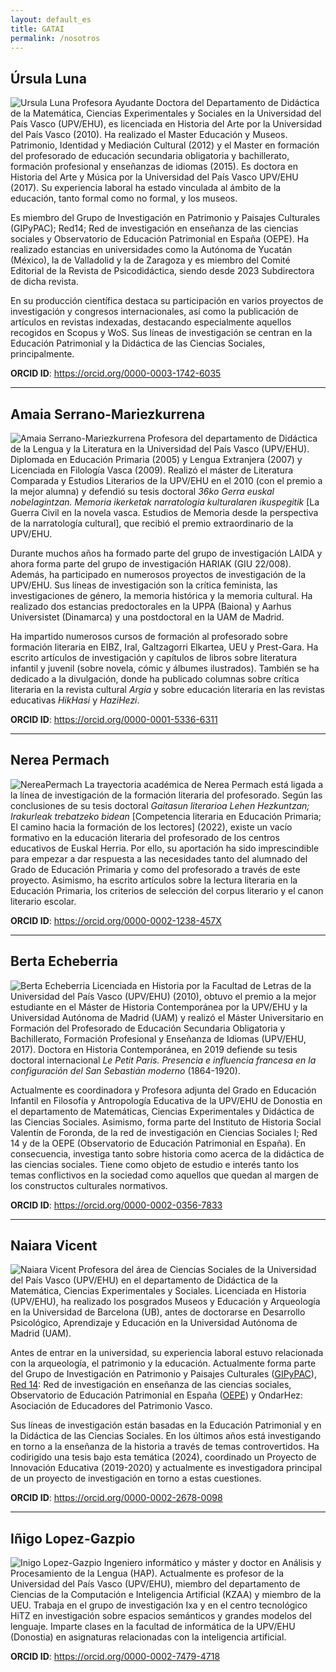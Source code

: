 ```yaml
---
layout: default_es
title: GATAI
permalink: /nosotros
---
```


<h2 class="project-tagline">Úrsula Luna</h2>
<div>
<p>
<img src="http://www.gatai.eus/assets/img/UrsulaLuna.jpg" alt="Ursula Luna" class="author-image">
Profesora Ayudante Doctora del Departamento de Didáctica de la Matemática, Ciencias Experimentales y Sociales en la Universidad del País Vasco (UPV/EHU), es licenciada en Historia del Arte por la Universidad del País Vasco (2010).
Ha realizado el Master Educación y Museos. Patrimonio, Identidad y Mediación Cultural (2012) y el Master en formación del profesorado de educación secundaria obligatoria y bachillerato, formación profesional y enseñanzas de idiomas (2015).
 Es doctora en Historia del Arte y Música por la Universidad del País Vasco UPV/EHU (2017). Su experiencia laboral ha estado vinculada al ámbito de la educación, tanto formal como no formal, y los museos.
</p>
<p>
Es miembro del Grupo de Investigación en Patrimonio y Paisajes Culturales (GIPyPAC); Red14; Red de investigación en enseñanza de las ciencias sociales y Observatorio de Educación Patrimonial en España (OEPE).
Ha realizado estancias en universidades como la Autónoma de Yucatán (México), la de Valladolid y la de Zaragoza y es miembro del Comité Editorial de la Revista de Psicodidáctica, siendo desde 2023 Subdirectora de dicha revista.
</p>
<p>
En su producción científica destaca su participación en varios proyectos de investigación y congresos internacionales, así como la publicación de artículos en revistas indexadas, destacando especialmente aquellos recogidos en Scopus y WoS.
Sus líneas de investigación se centran en la Educación Patrimonial y la Didáctica de las Ciencias Sociales, principalmente.
</p>
<b>ORCID ID</b>: <a href="https://orcid.org/0000-0003-1742-6035"> https://orcid.org/0000-0003-1742-6035 </a>
</div>

<hr>


<h2 class="project-tagline">Amaia Serrano-Mariezkurrena</h2>
<div>
<p>
<img src="http://www.gatai.eus/assets/img/AmaiaSerrano.jpg" alt="Amaia Serrano-Mariezkurrena" class="author-image">
Profesora del departamento de Didáctica de la Lengua y la Literatura en la Universidad del País Vasco (UPV/EHU). Diplomada en Educación Primaria (2005) y Lengua Extranjera (2007) y Licenciada en Filología Vasca (2009).
Realizó el máster de Literatura Comparada y Estudios Literarios de la UPV/EHU en el 2010 (con el premio a la mejor alumna) y defendió su tesis doctoral <i>36ko Gerra euskal nobelagintzan. Memoria ikerketak narratologia kulturalaren ikuspegitik</i> [La Guerra Civil en la novela vasca. Estudios de Memoria desde la perspectiva de la narratología cultural], que recibió el premio extraordinario de la UPV/EHU.
</p>
<p>
Durante muchos años ha formado parte del grupo de investigación LAIDA y ahora forma parte del grupo de investigación HARIAK (GIU 22/008).
Además, ha participado en numerosos proyectos de investigación de la UPV/EHU. Sus líneas de investigación son la crítica feminista, las investigaciones de género, la memoria histórica y la memoria cultural.
Ha realizado dos estancias predoctorales en la UPPA (Baiona) y Aarhus Universistet (Dinamarca) y una postdoctoral en la UAM de Madrid.
</p>
<p>
Ha impartido numerosos cursos de formación al profesorado sobre formación literaria en EIBZ, Iral, Galtzagorri Elkartea, UEU y Prest-Gara.
Ha escrito artículos de investigación y capítulos de libros sobre literatura infantil y juvenil (sobre novela, cómic y álbumes ilustrados).
También se ha dedicado a la divulgación, donde ha publicado columnas sobre crítica literaria en la revista cultural <i>Argia</i> y sobre educación literaria en las revistas educativas <i>HikHasi</i> y <i>HaziHezi</i>.
</p>
<b>ORCID ID</b>: <a href="https://orcid.org/0000-0001-5336-6311"> https://orcid.org/0000-0001-5336-6311 </a>
</div>

<hr>

<h2 class="project-tagline">Nerea Permach</h2>
<div>
<p>
<img src="http://www.gatai.eus/assets/img/NereaPermach.jpg" alt="NereaPermach" class="author-image">
La trayectoria académica de Nerea Permach está ligada a la línea de investigación de la formación literaria del profesorado.
Según las conclusiones de su tesis doctoral <i>Gaitasun literarioa Lehen Hezkuntzan; Irakurleak trebatzeko bidean</i> [Competencia literaria en Educación Primaria; El camino hacia la formación de los lectores] (2022), existe un vacío formativo en la educación literaria del profesorado de los centros educativos de Euskal Herria.
Por ello, su aportación ha sido imprescindible para empezar a dar respuesta a las necesidades tanto del alumnado del Grado de Educación Primaria y como del profesorado a través de este proyecto.
Asimismo, ha escrito artículos sobre la lectura literaria en la Educación Primaria, los criterios de selección del corpus literario y el canon literario escolar.
</p>
<b>ORCID ID</b>: <a href="https://orcid.org/0000-0002-1238-457X">https://orcid.org/0000-0002-1238-457X</a>
</div>

<hr>

<h2 class="project-tagline">Berta Echeberria</h2>
<div>
<p>
<img src="http://www.gatai.eus/assets/img/BertaEcheberria.jpg" alt="Berta Echeberria" class="author-image">
Licenciada en Historia por la Facultad de Letras de la Universidad del País Vasco (UPV/EHU) (2010), obtuvo el premio a la mejor estudiante en el Máster de Historia Contemporánea por la UPV/EHU y la Universidad Autónoma de Madrid (UAM) y realizó el Máster Universitario en Formación del Profesorado de Educación Secundaria Obligatoria y Bachillerato, Formación Profesional y Enseñanza de Idiomas (UPV/EHU, 2017).
Doctora en Historia Contemporánea, en 2019 defiende su tesis doctoral internacional <i>Le Petit Paris. Presencia e influencia francesa en la configuración del San Sebastián moderno</i> (1864-1920).
</p>
<p>
Actualmente es coordinadora y Profesora adjunta del Grado en Educación Infantil en Filosofía y Antropología Educativa de la UPV/EHU de Donostia en el departamento de Matemáticas, Ciencias Experimentales y Didáctica de las Ciencias Sociales.
Asimismo, forma parte del Instituto de Historia Social Valentín de Foronda, de la red de investigación en Ciencias Sociales I; Red 14 y de la OEPE (Observatorio de Educación Patrimonial en España).
En consecuencia, investiga tanto sobre historia como acerca de la didáctica de las ciencias sociales.
Tiene como objeto de estudio e interés tanto los temas conflictivos en la sociedad como aquellos que quedan al margen de los constructos culturales normativos.
</p>
<b>ORCID ID</b>: <a href="https://orcid.org/0000-0002-0356-7833">https://orcid.org/0000-0002-0356-7833</a>
</div>
<hr>


<h2 class="project-tagline">Naiara Vicent</h2>
<div>
<p>
<img src="http://www.gatai.eus/assets/img/NaiaraVicent.jpg" alt="Naiara Vicent" class="author-image">
Profesora del área de Ciencias Sociales de la Universidad del País Vasco (UPV/EHU) en el departamento de Didáctica de la Matemática, Ciencias Experimentales y Sociales.
Licenciada en Historia (UPV/EHU), ha realizado los posgrados Museos y Educación y Arqueología en la Universidad de Barcelona (UB), antes de doctorarse en Desarrollo Psicológico, Aprendizaje y Educación en la Universidad Autónoma de Madrid (UAM).
</p>

<p>
Antes de entrar en la universidad, su experiencia laboral estuvo relacionada con la arqueología, el patrimonio y la educación.
Actualmente forma parte del Grupo de Investigación en Patrimonio y Paisajes Culturales (<a href="https://www.ehu.eus/es/web/enpresa/transferentzia-eta-berrikuntza-eskaintza-arloaren-arabera/-/asset_publisher/L5fcxCxBETI1/content/gipypac?inheritRedirect=false&redirect=https%3A%2F%2Fwww.ehu.eus%3A443%2Fes%2Fweb%2Fenpresa%2Ftransferentzia-eta-berrikuntza" target="_blank">GIPyPAC</a>),
<a href="http://www.red14.net/es/presentacion-red-14/" target="_blank">Red 14</a>: Red de investigación en enseñanza de las ciencias sociales,
Observatorio de Educación Patrimonial en España (<a href="http://www.oepe.es/" target="_blank">OEPE</a>) y OndarHez: Asociación de Educadores del Patrimonio Vasco.
</p>

<p>
Sus líneas de investigación están basadas en la Educación Patrimonial y en la Didáctica de las Ciencias Sociales. En los últimos años está investigando en torno a la enseñanza de la historia a través de temas controvertidos.
Ha codirigido una tesis bajo esta temática (2024), coordinado un Proyecto de Innovación Educativa (2019-2020) y actualmente es investigadora principal de un proyecto de investigación en torno a estas cuestiones.
</p>

<b>ORCID ID</b>: <a href="https://orcid.org/0000-0002-2678-0098">https://orcid.org/0000-0002-2678-0098</a>
</div>
<hr>



<h2 class="project-tagline">Iñigo Lopez-Gazpio</h2>
<div>
<p>
<img src="http://www.gatai.eus/assets/img/inigo.jpg" alt="Inigo Lopez-Gazpio" class="author-image">
Ingeniero informático y máster y doctor en Análisis y Procesamiento de la Lengua (HAP).
Actualmente es profesor de la Universidad del País Vasco (UPV/EHU), miembro del departamento de Ciencias de la Computación e Inteligencia Artificial (KZAA) y miembro de la UEU.
Trabaja en el grupo de investigación Ixa y en el centro tecnológico HiTZ en investigación sobre espacios semánticos y grandes modelos del lenguaje.
Imparte clases en la facultad de informática de la UPV/EHU (Donostia) en asignaturas relacionadas con la inteligencia artificial.
</p>
<b>ORCID ID</b>: <a href="https://orcid.org/0000-0002-7479-4718">https://orcid.org/0000-0002-7479-4718</a>
</div>


